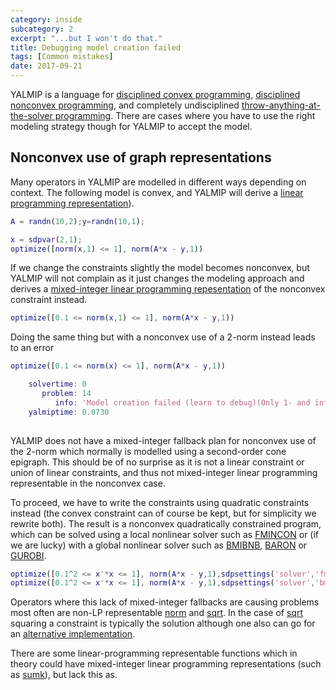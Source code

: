 ```yaml
---
category: inside
subcategory: 2
excerpt: "...but I won't do that."
title: Debugging model creation failed
tags: [Common mistakes]
date: 2017-09-21
---
```


YALMIP is a language for [disciplined convex programming](/tutorial/nonlinearoperatorsgraphs), [disciplined nonconvex programming](/tutorial/nonlinearoperatorsmixedinteger), and completely undisciplined [throw-anything-at-the-solver programming](/tutorial/nonlinearoperatorscallback). There are cases where you have to use the right modeling strategy though for YALMIP to accept the model.

## Nonconvex use of graph representations

Many operators in YALMIP are modelled in different ways depending on context. The following model is convex, and YALMIP will derive a [linear programming representation](/tutorial/nonlinearoperatorsgraphs)).

````matlab
A = randn(10,2);y=randn(10,1);

x = sdpvar(2,1);
optimize([norm(x,1) <= 1], norm(A*x - y,1))
````

If we change the constraints slightly the model becomes nonconvex, but YALMIP will not complain as it just changes the modeling approach and derives a [mixed-integer linear programming repesentation](/tutorial/nonlinearoperatorsmixedinteger) of the nonconvex constraint instead.

````matlab
optimize([0.1 <= norm(x,1) <= 1], norm(A*x - y,1))
````

Doing the same thing but with a nonconvex use of a 2-norm instead leads to an error

````matlab
optimize([0.1 <= norm(x) <= 1], norm(A*x - y,1))

    solvertime: 0
       problem: 14
          info: 'Model creation failed (learn to debug)(Only 1- and inf-norms can be used in a nonconvex fashion)'
    yalmiptime: 0.0730
    
````

YALMIP does not have a mixed-integer fallback plan for nonconvex use of the 2-norm which normally is modelled using a second-order cone epigraph. This should be of no surprise as it is not a linear constraint or union of linear constraints, and thus not mixed-integer linear programming representable in the nonconvex case.

To proceed, we have to write the constraints using quadratic constraints instead (the convex constraint can of course be kept, but for simplicity we rewrite both). The result is a nonconvex quadratically constrained program, which can be solved using a local nonlinear solver such as [FMINCON](/solver/fmincon) or (if we are lucky) with a global nonlinear solver such as [BMIBNB](/solver/bmibnb), [BARON](/solver/baron) or [GUROBI](/solver/gurobi).

````matlab
optimize([0.1^2 <= x'*x <= 1], norm(A*x - y,1),sdpsettings('solver','fmincon'))
optimize([0.1^2 <= x'*x <= 1], norm(A*x - y,1),sdpsettings('solver','bmibnb'))
````

Operators where this lack of mixed-integer fallbacks are causing problems most often are non-LP representable [norm](/command/norm) and [sqrt](/command/sqrt). In the case of [sqrt](/command/sqrt) squaring a constraint is typically the solution although one also can go for an [alternative implementation](/squareroots).

There are some linear-programming representable functions which in theory could have mixed-integer linear programming representations (such as [sumk](/command/sumk)), but lack this as.



